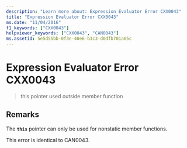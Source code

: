 ```yaml
---
description: "Learn more about: Expression Evaluator Error CXX0043"
title: "Expression Evaluator Error CXX0043"
ms.date: "11/04/2016"
f1_keywords: ["CXX0043"]
helpviewer_keywords: ["CXX0043", "CAN0043"]
ms.assetid: 5e5d55bb-0f3e-40e6-b3c3-d0dfb701a65c
---
```

# Expression Evaluator Error CXX0043

> this pointer used outside member function

## Remarks

The **`this`** pointer can only be used for nonstatic member functions.

This error is identical to CAN0043.
